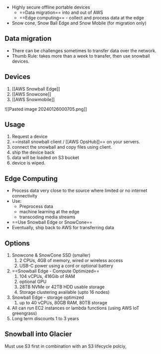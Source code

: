 - Highly secure offline portable devices
	- ==Data migration== into and out of AWS
	- ==Edge computing== - collect and process data at the edge
- Snow cone, Snow Ball Edge and Snow Mobile (for migration only)

## Data migration
- There can be challenges sometimes to transfer data over the network. 
- Thumb Rule: takes more than a week to transfer, then use snowball devices.

## Devices
1.  [[AWS Snowball Edge]] 
2. [[AWS Snowcone]]
3. [[AWS Snowmobile]]  

![[Pasted image 20240126000705.png]]

## Usage
1. Request a device 
2. ==install snowball client / [[AWS OpsHub]]== on your servers. 
3. connect the snowball and copy files using client. 
4. ship the device back 
5. data will be loaded on S3 bucket 
6. device is wiped.

## Edge Computing 
- Process data very close to the source where limited or no internet connectivity 
- Use: 
	- Preprocess data
	- machine learning at the edge 
	- transcoding media streams
- ==Use Snowball Edge or SnowCone==
- Eventually, ship back to AWS for transferring data

## Options
1. Snowcone & SnowCone SSD (smaller)
	1. 2 CPUs, 4GB of memory, wired or wireless access
	2. USB-C power using a cord or optional battery 
2. ==Snowball Edge - Compute Optimized== 
	1. 104 vCPUs, 416Gib of RAM
	2. optional GPU
	3. 28TB NVMe or 42TB HDD usable storage 
	4. Storage clustering available (upto 16 nodes)
3. Snowball Edge - storage optimized 
	1. up to 40 vCPUs, 80GB RAM, 80TB storage
4. All can run EC2 instances or lambda functions (using AWS IoT greengrass)
5. Long term discounts 1 to 3 years


## Snowball into Glacier
Must use S3 first in combination with an S3 lifecycle polciy,